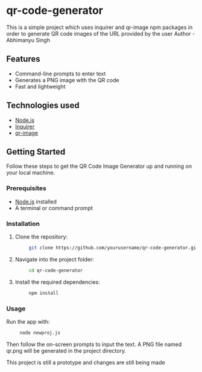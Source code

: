 # qr-code-generator
This is a simple project which uses inquirer and qr-image npm packages in order to generate QR code images of the URL provided by the user
Author - Abhimanyu Singh

## Features

- Command-line prompts to enter text
- Generates a PNG image with the QR code
- Fast and lightweight

## Technologies used

- [Node.js](https://nodejs.org/)
- [Inquirer](https://www.npmjs.com/package/inquirer)
- [qr-image](https://www.npmjs.com/package/qr-image)

## Getting Started

Follow these steps to get the QR Code Image Generator up and running on your local machine.

### Prerequisites

- [Node.js](https://nodejs.org/) installed
- A terminal or command prompt

### Installation

1. Clone the repository:
   ```bash
        git clone https://github.com/yourusername/qr-code-generator.git

2. Navigate into the project folder:
   ```bash
        cd qr-code-generator

3. Install the required dependencies:
   ```bash
        npm install

### Usage

Run the app with:
   ```bash
        node newproj.js
   ```

Then follow the on-screen prompts to input the text. A PNG file named qr.png will be generated in the project directory.


This project is still a prototype and changes are still being made




